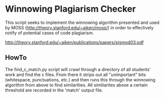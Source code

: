 # Winnowing Plagiarism Checker

This script seeks to implement the winnowing algorithm presented and used by MOSS (http://theory.stanford.edu/~aiken/moss/) in order to effectively notify of potential cases of code plagiarism.

http://theory.stanford.edu/~aiken/publications/papers/sigmod03.pdf

## HowTo

The find_c_match.py script will crawl through a directory of all students' work and find the c files. From there it strips out all "unimportant" bits (whitespace, punctuations, etc.) and then runs this through the winnowing algorithm from above to find similarities. All similiarites above a certain threshold are recorded in the 'match' output file.
